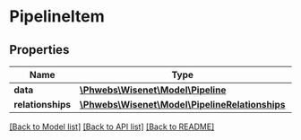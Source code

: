 # PipelineItem

## Properties
Name | Type | Description | Notes
------------ | ------------- | ------------- | -------------
**data** | [**\Phwebs\Wisenet\Model\Pipeline**](Pipeline.md) |  | [optional] 
**relationships** | [**\Phwebs\Wisenet\Model\PipelineRelationships**](PipelineRelationships.md) |  | [optional] 

[[Back to Model list]](../../README.md#documentation-for-models) [[Back to API list]](../../README.md#documentation-for-api-endpoints) [[Back to README]](../../README.md)


